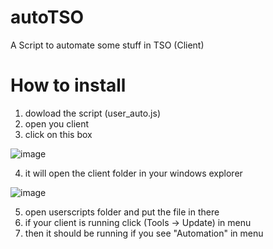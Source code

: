 # autoTSO
A Script to automate some stuff in TSO (Client)

# How to install
1. dowload the script (user_auto.js)
2. open you client
3. click on this box

![image](https://github.com/adly98/autoTSO/assets/111687237/c0de60f2-7475-4ca3-ae5d-efcd86cebb6e)

4. it will open the client folder in your windows explorer

![image](https://github.com/adly98/autoTSO/assets/111687237/5edcf0cd-294a-422d-b596-a44e6084d3cf)

5. open userscripts folder and put the file in there
6. if your client is running click (Tools -> Update) in menu
7. then it should be running if you see "Automation" in menu

